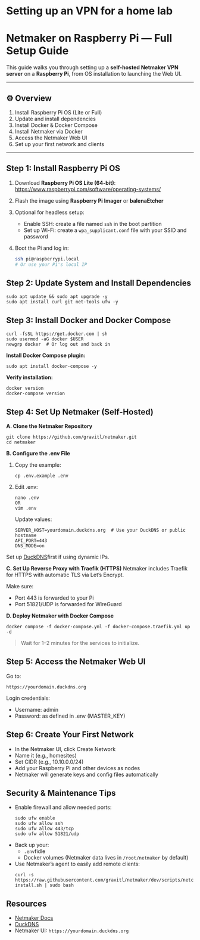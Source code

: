 # Setting up an VPN for a home lab


# Netmaker on Raspberry Pi — Full Setup Guide

This guide walks you through setting up a **self-hosted Netmaker VPN server** on a **Raspberry Pi**, from OS installation to launching the Web UI.

---

## ⚙️ Overview

1. Install Raspberry Pi OS (Lite or Full)
2. Update and install dependencies
3. Install Docker & Docker Compose
4. Install Netmaker via Docker
5. Access the Netmaker Web UI
6. Set up your first network and clients

---

## Step 1: Install Raspberry Pi OS

1. Download **Raspberry Pi OS Lite (64-bit)**:  
    https://www.raspberrypi.com/software/operating-systems/

2. Flash the image using **Raspberry Pi Imager** or **balenaEtcher**

3. Optional for headless setup:
   - Enable SSH: create a file named `ssh` in the boot partition
   - Set up Wi-Fi: create a `wpa_supplicant.conf` file with your SSID and password

4. Boot the Pi and log in:

   ```bash
   ssh pi@raspberrypi.local
   # Or use your Pi's local IP

## Step 2: Update System and Install Dependencies
```
sudo apt update && sudo apt upgrade -y
sudo apt install curl git net-tools ufw -y
```

## Step 3: Install Docker and Docker Compose
```
curl -fsSL https://get.docker.com | sh
sudo usermod -aG docker $USER
newgrp docker  # Or log out and back in
```

**Install Docker Compose plugin:**
```
sudo apt install docker-compose -y
```

**Verify installation:**
```
docker version
docker-compose version
```

## Step 4: Set Up Netmaker (Self-Hosted)
**A. Clone the Netmaker Repository**
```
git clone https://github.com/gravitl/netmaker.git
cd netmaker
```

**B. Configure the .env File**
1. Copy the example:
   ```
   cp .env.example .env
   ```
2. Edit .env:
   ```
   nano .env
   OR
   vim .env
   ```
   Update values:
   ```
   SERVER_HOST=yourdomain.duckdns.org  # Use your DuckDNS or public hostname
   API_PORT=443
   DNS_MODE=on
   ```

 Set up [DuckDNS](https://www.duckdns.org/)first if using dynamic IPs.

**C. Set Up Reverse Proxy with Traefik (HTTPS)**
Netmaker includes Traefik for HTTPS with automatic TLS via Let’s Encrypt.

Make sure:
- Port 443 is forwarded to your Pi
- Port 51821/UDP is forwarded for WireGuard

**D. Deploy Netmaker with Docker Compose**
```
docker compose -f docker-compose.yml -f docker-compose.traefik.yml up -d
```
> Wait for 1–2 minutes for the services to initialize.

## Step 5: Access the Netmaker Web UI
Go to:
```
https://yourdomain.duckdns.org
```

Login credentials:
- Username: admin
- Password: as defined in .env (MASTER_KEY)

## Step 6: Create Your First Network
- In the Netmaker UI, click Create Network
- Name it (e.g., homesites)
- Set CIDR (e.g., 10.10.0.0/24)
- Add your Raspberry Pi and other devices as nodes
- Netmaker will generate keys and config files automatically

## Security & Maintenance Tips
- Enable firewall and allow needed ports:
   ```
   sudo ufw enable
   sudo ufw allow ssh
   sudo ufw allow 443/tcp
   sudo ufw allow 51821/udp
   ```
- Back up your:
   - `.env`fidle
   - Docker volumes (Netmaker data lives in `/root/netmaker` by default)
- Use Netmaker’s agent to easily add remote clients:
   ```
   curl -s https://raw.githubusercontent.com/gravitl/netmaker/dev/scripts/netclient-install.sh | sudo bash
   ```

## Resources
- [Netmaker Docs](https://docs.netmaker.io)
- [DuckDNS](https://www.duckdns.org)
- Netmaker UI: `https://yourdomain.duckdns.org`